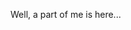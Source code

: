 Well, a part of me is here...

<!---
Murphiesson/Murphiesson is a ✨ special ✨ repository because its `README.md` (this file) appears on your GitHub profile.
You can click the Preview link to take a look at your changes.
--->
